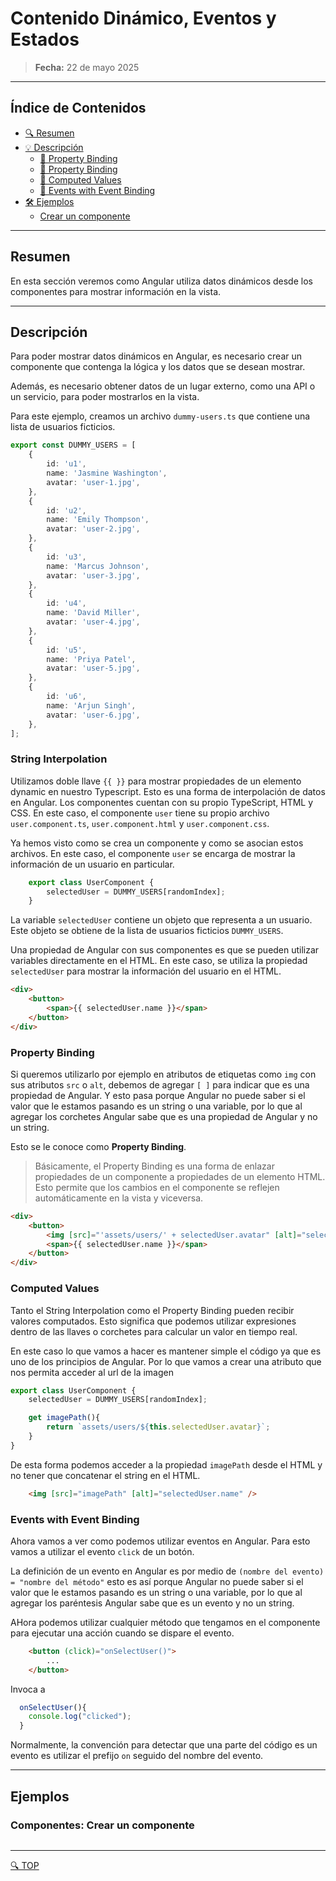 # Contenido Dinámico, Eventos y Estados

> **Fecha:** 22 de mayo 2025

---
## Índice de Contenidos
- [🔍 Resumen](#resumen)
- [💡 Descripción](#descripción)
  - [🔧 Property Binding](#property-binding)
  - [🔧 Property Binding](#property-binding)
  - [🔧 Computed Values](#computed-values)
  - [🔧 Events with Event Binding](#events-with-event-binding)
- [🛠️ Ejemplos](#ejemplos)
    - [Crear un componente](#componentes-crear-un-componente)

---

## Resumen
En esta sección veremos como Angular utiliza datos dinámicos desde los componentes para mostrar información en la vista.

---

## Descripción

Para poder mostrar datos dinámicos en Angular, es necesario crear un componente que contenga la lógica y los datos que se desean mostrar. 

Además, es necesario obtener datos de un lugar externo, como una API o un servicio, para poder mostrarlos en la vista.

Para este ejemplo, creamos un archivo `dummy-users.ts` que contiene una lista de usuarios ficticios.

```typescript
export const DUMMY_USERS = [
    {
        id: 'u1',
        name: 'Jasmine Washington',
        avatar: 'user-1.jpg',
    },
    {
        id: 'u2',
        name: 'Emily Thompson',
        avatar: 'user-2.jpg',
    },
    {
        id: 'u3',
        name: 'Marcus Johnson',
        avatar: 'user-3.jpg',
    },
    {
        id: 'u4',
        name: 'David Miller',
        avatar: 'user-4.jpg',
    },
    {
        id: 'u5',
        name: 'Priya Patel',
        avatar: 'user-5.jpg',
    },
    {
        id: 'u6',
        name: 'Arjun Singh',
        avatar: 'user-6.jpg',
    },
];
```

### String Interpolation
Utilizamos doble llave `{{ }}` para mostrar propiedades de un elemento dynamic en nuestro Typescript. Esto es una forma de interpolación de datos en Angular.
Los componentes cuentan con su propio TypeScript, HTML y CSS. En este caso, el componente `user` tiene su propio archivo `user.component.ts`, `user.component.html` y `user.component.css`.

Ya hemos visto como se crea un componente y como se asocian estos archivos. En este caso, el componente `user` se encarga de mostrar la información de un usuario en particular.

```typescript
    export class UserComponent {
        selectedUser = DUMMY_USERS[randomIndex];
    }
```

La variable `selectedUser` contiene un objeto que representa a un usuario. Este objeto se obtiene de la lista de usuarios ficticios `DUMMY_USERS`.

Una propiedad de Angular con sus componentes es que se pueden utilizar variables directamente en el HTML. En este caso, se utiliza la propiedad `selectedUser` para mostrar la información del usuario en el HTML.

```html
<div>
    <button>
        <span>{{ selectedUser.name }}</span>
    </button>
</div>
```
### Property Binding
Si queremos utilizarlo por ejemplo en atributos de etiquetas como `img` con sus atributos `src` o `alt`, debemos de agregar `[ ]` para indicar que es una propiedad de Angular.
Y esto pasa porque Angular no puede saber si el valor que le estamos pasando es un string o una variable, por lo que al agregar los corchetes Angular sabe que es una propiedad de Angular y no un string.

Esto se le conoce como **Property Binding**.

> Básicamente, el Property Binding es una forma de enlazar propiedades de un componente a propiedades de un elemento HTML. Esto permite que los cambios en el componente se reflejen automáticamente en la vista y viceversa.

```html
<div>
    <button>
        <img [src]="'assets/users/' + selectedUser.avatar" [alt]="selectedUser.name" />
        <span>{{ selectedUser.name }}</span>
    </button>
</div>
```
### Computed Values
Tanto el String Interpolation como el Property Binding pueden recibir valores computados. Esto significa que podemos utilizar expresiones dentro de las llaves o corchetes para calcular un valor en tiempo real.

En este caso lo que vamos a hacer es mantener simple el código ya que es uno de los principios de Angular. Por lo que vamos a crear una atributo que nos permita acceder al url de la imagen
```typescript
export class UserComponent {
    selectedUser = DUMMY_USERS[randomIndex];

    get imagePath(){
        return `assets/users/${this.selectedUser.avatar}`;
    }
}
```

De esta forma podemos acceder a la propiedad `imagePath` desde el HTML y no tener que concatenar el string en el HTML.

```html
    <img [src]="imagePath" [alt]="selectedUser.name" />
```

### Events with Event Binding
Ahora vamos a ver como podemos utilizar eventos en Angular. Para esto vamos a utilizar el evento `click` de un botón.

La definición de un evento en Angular es por medio de `(nombre del evento) = "nombre del método"` esto es así porque Angular no puede saber si el valor que le estamos pasando es un string o una variable, por lo que al agregar los paréntesis Angular sabe que es un evento y no un string.

AHora podemos utilizar cualquier método que tengamos en el componente para ejecutar una acción cuando se dispare el evento.

```html
    <button (click)="onSelectUser()">
        ...
    </button>
```
Invoca a
```typescript
  onSelectUser(){
    console.log("clicked");
  }
```
Normalmente, la convención para detectar que una parte del código es un evento es utilizar el prefijo `on` seguido del nombre del evento.


---

## Ejemplos

### Componentes: Crear un componente


```bash


```


---
[🔍 TOP](#índice-de-contenidos)